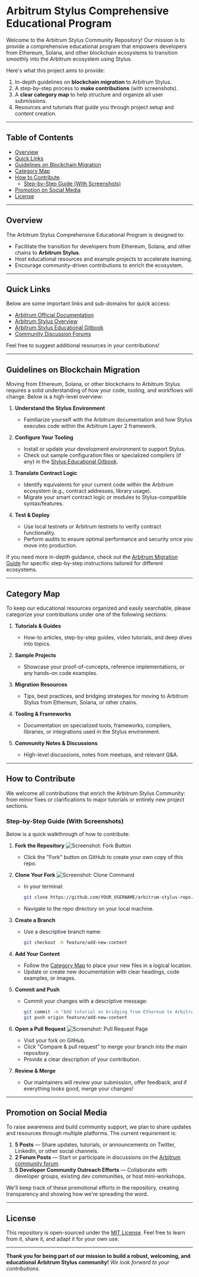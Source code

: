 # Arbitrum Stylus Comprehensive Educational Program

Welcome to the Arbitrum Stylus Community Repository! Our mission is to provide a comprehensive educational program that empowers developers from Ethereum, Solana, and other blockchain ecosystems to transition smoothly into the Arbitrum ecosystem using Stylus.

Here's what this project aims to provide:

1. In-depth guidelines on **blockchain migration** to Arbitrum Stylus.
2. A step-by-step process to **make contributions** (with screenshots).
3. A **clear category map** to help structure and organize all user submissions.
4. Resources and tutorials that guide you through project setup and content creation.

--------------------------------------------------------------------------------

## Table of Contents

- [Overview](#overview)
- [Quick Links](#quick-links)
- [Guidelines on Blockchain Migration](#guidelines-on-blockchain-migration)
- [Category Map](#category-map)
- [How to Contribute](#how-to-contribute)
  - [Step-by-Step Guide (With Screenshots)](#step-by-step-guide-with-screenshots)
- [Promotion on Social Media](#promotion-on-social-media)
- [License](#license)

--------------------------------------------------------------------------------

## Overview

The Arbitrum Stylus Comprehensive Educational Program is designed to:
- Facilitate the transition for developers from Ethereum, Solana, and other chains to **Arbitrum Stylus**.
- Host educational resources and example projects to accelerate learning.
- Encourage community-driven contributions to enrich the ecosystem.

--------------------------------------------------------------------------------

## Quick Links

Below are some important links and sub-domains for quick access:

- [Arbitrum Official Documentation](https://docs.arbitrum.io/)
- [Arbitrum Stylus Overview](https://developer.arbitrum.io/stylus)
- [Arbitrum Stylus Educational Gitbook](https://example.com/educational-gitbook)
- [Community Discussion Forums](https://forum.arbitrum.io/)

Feel free to suggest additional resources in your contributions!

--------------------------------------------------------------------------------

## Guidelines on Blockchain Migration

Moving from Ethereum, Solana, or other blockchains to Arbitrum Stylus requires a solid understanding of how your code, tooling, and workflows will change. Below is a high-level overview:

1. **Understand the Stylus Environment**
   - Familiarize yourself with the Arbitrum documentation and how Stylus executes code within the Arbitrum Layer 2 framework.

2. **Configure Your Tooling**
   - Install or update your development environment to support Stylus.
   - Check out sample configuration files or specialized compilers (if any) in the [Stylus Educational Gitbook](https://example.com/educational-gitbook).

3. **Translate Contract Logic**
   - Identify equivalents for your current code within the Arbitrum ecosystem (e.g., contract addresses, library usage).
   - Migrate your smart contract logic or modules to Stylus-compatible syntax/features.

4. **Test & Deploy**
   - Use local testnets or Arbitrum testnets to verify contract functionality.
   - Perform audits to ensure optimal performance and security once you move into production.

If you need more in-depth guidance, check out the [Arbitrum Migration Guide](https://docs.arbitrum.io/migration-guide) for specific step-by-step instructions tailored for different ecosystems.

--------------------------------------------------------------------------------

## Category Map

To keep our educational resources organized and easily searchable, please categorize your contributions under one of the following sections:

1. **Tutorials & Guides**
   - How-to articles, step-by-step guides, video tutorials, and deep dives into topics.

2. **Sample Projects**
   - Showcase your proof-of-concepts, reference implementations, or any hands-on code examples.

3. **Migration Resources**
   - Tips, best practices, and bridging strategies for moving to Arbitrum Stylus from Ethereum, Solana, or other chains.

4. **Tooling & Frameworks**
   - Documentation on specialized tools, frameworks, compilers, libraries, or integrations used in the Stylus environment.

5. **Community Notes & Discussions**
   - High-level discussions, notes from meetups, and relevant Q&A.

--------------------------------------------------------------------------------

## How to Contribute

We welcome all contributions that enrich the Arbitrum Stylus Community: from minor fixes or clarifications to major tutorials or entirely new project sections.

### Step-by-Step Guide (With Screenshots)

Below is a quick walkthrough of how to contribute:

1. **Fork the Repository**
   ![Screenshot: Fork Button](https://private-user-images.githubusercontent.com/150002326/405355331-eba56e24-758a-4a45-aaf7-a7faf91d6265.png?jwt=eyJhbGciOiJIUzI1NiIsInR5cCI6IkpXVCJ9.eyJpc3MiOiJnaXRodWIuY29tIiwiYXVkIjoicmF3LmdpdGh1YnVzZXJjb250ZW50LmNvbSIsImtleSI6ImtleTUiLCJleHAiOjE3Mzc0ODcxNTQsIm5iZiI6MTczNzQ4Njg1NCwicGF0aCI6Ii8xNTAwMDIzMjYvNDA1MzU1MzMxLWViYTU2ZTI0LTc1OGEtNGE0NS1hYWY3LWE3ZmFmOTFkNjI2NS5wbmc_WC1BbXotQWxnb3JpdGhtPUFXUzQtSE1BQy1TSEEyNTYmWC1BbXotQ3JlZGVudGlhbD1BS0lBVkNPRFlMU0E1M1BRSzRaQSUyRjIwMjUwMTIxJTJGdXMtZWFzdC0xJTJGczMlMkZhd3M0X3JlcXVlc3QmWC1BbXotRGF0ZT0yMDI1MDEyMVQxOTE0MTRaJlgtQW16LUV4cGlyZXM9MzAwJlgtQW16LVNpZ25hdHVyZT0xMmEyN2UwZmYxZmE0MWRmM2FmNWZmOGQ2OTc0YjYzMmU4ZDU3OGZjYTU5YzRjOTg0MjBlNTBlMGU4MzBlZTdmJlgtQW16LVNpZ25lZEhlYWRlcnM9aG9zdCJ9.0dH5vs31GJhpUEyWI5b81PSIkIGqbyjEoeziz6u6DaY)
   - Click the "Fork" button on GitHub to create your own copy of this repo.

2. **Clone Your Fork**
   ![Screenshot: Clone Command](https://private-user-images.githubusercontent.com/150002326/405355330-2b148f12-3e78-4bb8-a3d3-906c4eeb4cfe.png?jwt=eyJhbGciOiJIUzI1NiIsInR5cCI6IkpXVCJ9.eyJpc3MiOiJnaXRodWIuY29tIiwiYXVkIjoicmF3LmdpdGh1YnVzZXJjb250ZW50LmNvbSIsImtleSI6ImtleTUiLCJleHAiOjE3Mzc0ODcxNTQsIm5iZiI6MTczNzQ4Njg1NCwicGF0aCI6Ii8xNTAwMDIzMjYvNDA1MzU1MzMwLTJiMTQ4ZjEyLTNlNzgtNGJiOC1hM2QzLTkwNmM0ZWViNGNmZS5wbmc_WC1BbXotQWxnb3JpdGhtPUFXUzQtSE1BQy1TSEEyNTYmWC1BbXotQ3JlZGVudGlhbD1BS0lBVkNPRFlMU0E1M1BRSzRaQSUyRjIwMjUwMTIxJTJGdXMtZWFzdC0xJTJGczMlMkZhd3M0X3JlcXVlc3QmWC1BbXotRGF0ZT0yMDI1MDEyMVQxOTE0MTRaJlgtQW16LUV4cGlyZXM9MzAwJlgtQW16LVNpZ25hdHVyZT01ZmU4MWQzZTBhNjQxYTgyMjJkMmU0ZDkyYzE2ZTQ4YmJhMzY5Njg5YWU2NzJmY2M1YTMzZDVhMmUzZGEzYTQzJlgtQW16LVNpZ25lZEhlYWRlcnM9aG9zdCJ9.aSy0qz28-5snIFZCTpkSVm-55FR7vUMwysZLjdJ_Elc)
   - In your terminal:
     ```bash
     git clone https://github.com/YOUR_USERNAME/arbitrum-stylus-repo.git
     ```
   - Navigate to the repo directory on your local machine.

3. **Create a Branch**
   - Use a descriptive branch name:
     ```bash
     git checkout -b feature/add-new-content
     ```

4. **Add Your Content**
   - Follow the [Category Map](#category-map) to place your new files in a logical location.
   - Update or create new documentation with clear headings, code examples, or images.

5. **Commit and Push**
   - Commit your changes with a descriptive message:
     ```bash
     git commit -m "Add tutorial on bridging from Ethereum to Arbitrum Stylus"
     git push origin feature/add-new-content
     ```

6. **Open a Pull Request**
   ![Screenshot: Pull Request Page](https://private-user-images.githubusercontent.com/150002326/405355332-41021dd0-b395-4925-ac35-367a2eeba3a1.png?jwt=eyJhbGciOiJIUzI1NiIsInR5cCI6IkpXVCJ9.eyJpc3MiOiJnaXRodWIuY29tIiwiYXVkIjoicmF3LmdpdGh1YnVzZXJjb250ZW50LmNvbSIsImtleSI6ImtleTUiLCJleHAiOjE3Mzc0ODY5ODAsIm5iZiI6MTczNzQ4NjY4MCwicGF0aCI6Ii8xNTAwMDIzMjYvNDA1MzU1MzMyLTQxMDIxZGQwLWIzOTUtNDkyNS1hYzM1LTM2N2EyZWViYTNhMS5wbmc_WC1BbXotQWxnb3JpdGhtPUFXUzQtSE1BQy1TSEEyNTYmWC1BbXotQ3JlZGVudGlhbD1BS0lBVkNPRFlMU0E1M1BRSzRaQSUyRjIwMjUwMTIxJTJGdXMtZWFzdC0xJTJGczMlMkZhd3M0X3JlcXVlc3QmWC1BbXotRGF0ZT0yMDI1MDEyMVQxOTExMjBaJlgtQW16LUV4cGlyZXM9MzAwJlgtQW16LVNpZ25hdHVyZT0xZjFiZmY3NzJhZDYxZmQwOGFjOTY4NGZkOGMwNjc3OTM2MzJiNzVjZmI2MWRhM2ZlYTY3MDc3Y2MxZTMzZmI2JlgtQW16LVNpZ25lZEhlYWRlcnM9aG9zdCJ9.DGftpPT6F_9K39MYSyQtck9UA4BlVFdh3Azq5sa_e3A)
   - Visit your fork on GitHub.
   - Click "Compare & pull request" to merge your branch into the main repository.
   - Provide a clear description of your contribution.

7. **Review & Merge**
   - Our maintainers will review your submission, offer feedback, and if everything looks good, merge your changes!

--------------------------------------------------------------------------------

## Promotion on Social Media

To raise awareness and build community support, we plan to share updates and resources through multiple platforms. The current requirement is:

1. **5 Posts** — Share updates, tutorials, or announcements on Twitter, LinkedIn, or other social channels.
2. **2 Forum Posts** — Start or participate in discussions on the [Arbitrum community forum](https://forum.arbitrum.io/).
3. **5 Developer Community Outreach Efforts** — Collaborate with developer groups, existing dev communities, or host mini-workshops.

We'll keep track of these promotional efforts in the repository, creating transparency and showing how we're spreading the word.

--------------------------------------------------------------------------------

## License

This repository is open-sourced under the [MIT License](LICENSE). Feel free to learn from it, share it, and adapt it for your own use.

--------------------------------------------------------------------------------

**Thank you for being part of our mission to build a robust, welcoming, and educational Arbitrum Stylus community!**
_We look forward to your contributions._ 
